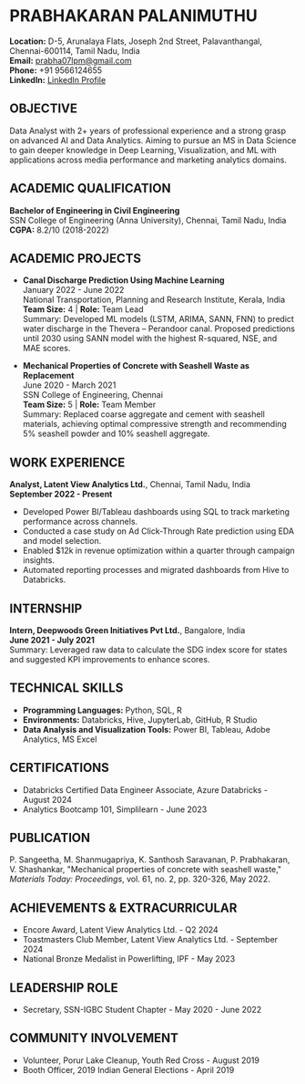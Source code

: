 # PRABHAKARAN PALANIMUTHU
**Location:** D-5, Arunalaya Flats, Joseph 2nd Street, Palavanthangal, Chennai-600114, Tamil Nadu, India  
**Email:** prabha07lpm@gmail.com  
**Phone:** +91 9566124655  
**LinkedIn:** [LinkedIn Profile](https://www.linkedin.com)  

## OBJECTIVE
Data Analyst with 2+ years of professional experience and a strong grasp on advanced AI and Data Analytics. Aiming to pursue an MS in Data Science to gain deeper knowledge in Deep Learning, Visualization, and ML with applications across media performance and marketing analytics domains.

## ACADEMIC QUALIFICATION
**Bachelor of Engineering in Civil Engineering**  
SSN College of Engineering (Anna University), Chennai, Tamil Nadu, India  
**CGPA:** 8.2/10 (2018-2022)

## ACADEMIC PROJECTS
- **Canal Discharge Prediction Using Machine Learning**  
  January 2022 - June 2022  
  National Transportation, Planning and Research Institute, Kerala, India  
  **Team Size:** 4  |  **Role:** Team Lead  
  Summary: Developed ML models (LSTM, ARIMA, SANN, FNN) to predict water discharge in the Thevera – Perandoor canal. Proposed predictions until 2030 using SANN model with the highest R-squared, NSE, and MAE scores.

- **Mechanical Properties of Concrete with Seashell Waste as Replacement**  
  June 2020 - March 2021  
  SSN College of Engineering, Chennai  
  **Team Size:** 5  |  **Role:** Team Member  
  Summary: Replaced coarse aggregate and cement with seashell materials, achieving optimal compressive strength and recommending 5% seashell powder and 10% seashell aggregate.

## WORK EXPERIENCE
**Analyst, Latent View Analytics Ltd.**, Chennai, Tamil Nadu, India  
**September 2022 - Present**  
- Developed Power BI/Tableau dashboards using SQL to track marketing performance across channels.
- Conducted a case study on Ad Click-Through Rate prediction using EDA and model selection.
- Enabled $12k in revenue optimization within a quarter through campaign insights.
- Automated reporting processes and migrated dashboards from Hive to Databricks.

## INTERNSHIP
**Intern, Deepwoods Green Initiatives Pvt Ltd.**, Bangalore, India  
**June 2021 - July 2021**  
Summary: Leveraged raw data to calculate the SDG index score for states and suggested KPI improvements to enhance scores.

## TECHNICAL SKILLS
- **Programming Languages:** Python, SQL, R  
- **Environments:** Databricks, Hive, JupyterLab, GitHub, R Studio  
- **Data Analysis and Visualization Tools:** Power BI, Tableau, Adobe Analytics, MS Excel  

## CERTIFICATIONS
- Databricks Certified Data Engineer Associate, Azure Databricks - August 2024  
- Analytics Bootcamp 101, Simplilearn - June 2023  

## PUBLICATION
P. Sangeetha, M. Shanmugapriya, K. Santhosh Saravanan, P. Prabhakaran, V. Shashankar, "Mechanical properties of concrete with seashell waste," *Materials Today: Proceedings*, vol. 61, no. 2, pp. 320-326, May 2022.

## ACHIEVEMENTS & EXTRACURRICULAR
- Encore Award, Latent View Analytics Ltd. - Q2 2024  
- Toastmasters Club Member, Latent View Analytics Ltd. - September 2024  
- National Bronze Medalist in Powerlifting, IPF - May 2023  

## LEADERSHIP ROLE
- Secretary, SSN-IGBC Student Chapter - May 2020 - June 2022  

## COMMUNITY INVOLVEMENT
- Volunteer, Porur Lake Cleanup, Youth Red Cross - August 2019  
- Booth Officer, 2019 Indian General Elections - April 2019  
